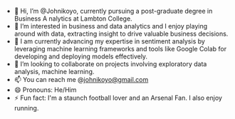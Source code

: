 - 👋 Hi, I’m @Johnikoyo, currently pursuing a post-graduate degree in Business A nalytics at Lambton College. 
- 👀 I’m interested in business and data analytics and I enjoy playing around with data, extracting insight to drive valuable business decisions.
- 🌱 I am currently advancing my expertise in sentiment analysis by leveraging machine learning frameworks and tools like Google Colab for developing and deploying models effectively.
- 💞️ I’m looking to collaborate on projects involving exploratory data analysis, machine learning.
- 📫 You can reach me @johnikoyo@gmail.com
- 😄 Pronouns: He/Him
- ⚡ Fun fact: I'm a staunch football lover and an Arsenal Fan. I also enjoy running.

<!---
Johnikoyo/Johnikoyo is a ✨ special ✨ repository because its `README.md` (this file) appears on your GitHub profile.
You can click the Preview link to take a look at your changes.
--->
